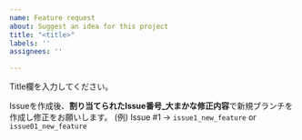 ```yaml
---
name: Feature request
about: Suggest an idea for this project
title: "<title>"
labels: ''
assignees: ''

---
```


Title欄を入力してください。

Issueを作成後、**割り当てられたIssue番号_大まかな修正内容**で新規ブランチを作成し修正をお願いします。
(例) Issue #1 -> `issue1_new_feature` or `issue01_new_feature`
